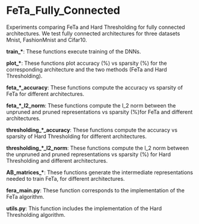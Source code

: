 # FeTa_Fully_Connected
Experiments comparing FeTa and Hard Thresholding for fully connected architectures. We test fully connected architectures for three datasets Mnist, FashionMnist and Cifar10. 

<B>train\_\*</B>: These functions execute training of the DNNs. 

<B>plot\_\*</B>: These functions plot accuracy (%) vs sparsity (%) for the corresponding architecture and the two methods (FeTa and Hard Thresholding).

<B>feta\_\*\_accuracy</B>: These functions compute the accuracy vs sparsity of FeTa for different architectures.

<B>feta\_\*\_l2_norm</B>: These functions compute the l_2 norm between the unpruned and pruned representations vs sparsity (%)for FeTa and different architectures.   

<B>thresholding\_\*\_accuracy</B>: These functions compute the accuracy vs sparsity of Hard Thresholding for different architectures.

<B>thresholding\_\*\_l2_norm</B>: These functions compute the l_2 norm between the unpruned and pruned representations vs sparsity (%) for Hard Thresholding and different architectures.   

<B>AB_matrices\_\*</B>: These functions generate the intermediate representations needed to train FeTa, for different architectures.

<B>fera_main.py</B>: These function corresponds to the implementation of the FeTa algorithm.

<B>utils.py</B>: This function includes the implementation of the Hard Thresholding algorithm.
